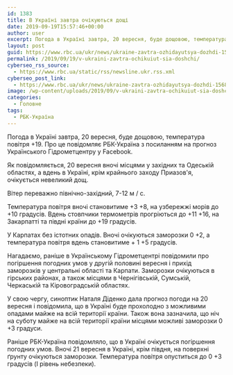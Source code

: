 ```yaml
---
id: 1383
title: В Україні завтра очікуються дощі
date: 2019-09-19T15:57:46+00:00
author: user
excerpt: Погода в Україні завтра, 20 вересня, буде дощовою, температура повітря +19. Про це повідомляє РБК-Україна з посиланням на прогноз Українського Гідрометцентру...
layout: post
guid: https://www.rbc.ua/ukr/news/ukraine-zavtra-ozhidayutsya-dozhdi-1568908513.html
permalink: /2019/09/19/v-ukraini-zavtra-ochikuiut-sia-doshchi/
cyberseo_rss_source:
  - https://www.rbc.ua/static/rss/newsline.ukr.rss.xml
cyberseo_post_link:
  - https://www.rbc.ua/ukr/news/ukraine-zavtra-ozhidayutsya-dozhdi-1568908513.html
image: /wp-content/uploads/2019/09/v-ukraini-zavtra-ochikuiut-sia-doshchi.jpg
categories:
  - Головне
tags:
  - РБК-Україна
---
```

Погода в Україні завтра, 20 вересня, буде дощовою, температура повітря +19. Про це повідомляє РБК-Україна з посиланням на прогноз Українського Гідрометцентру у Facebook.

Як повідомляється, 20 вересня вночі місцями у західних та Одеській областях, а вдень в Україні, крім крайнього заходу Приазов'я, очікується невеликий дощ.

Вітер переважно північно-західний, 7-12 м / с.

Температура повітря вночі становитиме +3 +8, на узбережжі морів до +10 градусів. Вдень стовпчики термометрів прогріються до +11 +16, на Закарпатті та півдні країни до +19 градусів.

У Карпатах без істотних опадів. Вночі очікуються заморозки 0 +2, а температура повітря вдень становитиме + 1 +5 градусів.

Нагадаємо, раніше в Українському Гідрометцентрі повідомили про погіршення погодних умов у другій половині вересня і прихід заморозків у центральні області та Карпати. Заморозки очікуються в гірських районах, а також місцями в Чернігівській, Сумській, Черкаській та Кіровоградській областях.

У свою чергу, синоптик Наталя Діденко дала прогноз погоди на 20 вересня і повідомила, що в Україні буде прохолодно з можливими опадами майже на всій території країни. Також вона зазначила, що ніч на суботу майже на всій території країни місцями можливі заморозки 0 +3 градуси.

Раніше РБК-Україна повідомляло, що в Україні очікується погіршення погодних умов. Вночі 21 вересня в Україні, крім півдня, на поверхні ґрунту очікуються заморозки. Температура повітря опуститься до 0 +3 градусів (I рівень небезпеки).</p>